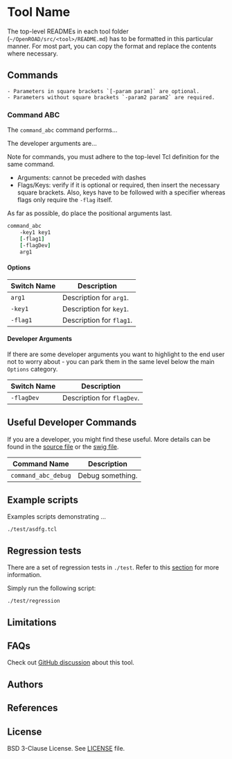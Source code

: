 # Tool Name

The top-level READMEs in each tool folder (`~/OpenROAD/src/<tool>/README.md`)
has to be formatted in this particular manner. For most part, you can copy 
the format and replace the contents where necessary.

## Commands

```{note}
- Parameters in square brackets `[-param param]` are optional.
- Parameters without square brackets `-param2 param2` are required.
```

### Command ABC

The `command_abc` command performs...

The developer arguments are...

Note for commands, you must adhere to the top-level Tcl definition
for the same command. 
- Arguments: cannot be preceded with dashes 
- Flags/Keys: verify if it is optional or required, then insert the 
necessary square brackets. Also, keys have to be followed with a specifier
whereas flags only require the `-flag` itself.

As far as possible, do place the positional arguments last.

```tcl
command_abc
    -key1 key1   
    [-flag1]
    [-flagDev]
    arg1
```

#### Options

| Switch Name | Description |
| ----- | ----- |
| `arg1` | Description for `arg1`. |
| `-key1` | Description for `key1`. |
| `-flag1` | Description for `flag1`. |

#### Developer Arguments

If there are some developer arguments you want to highlight to the end user
not to worry about - you can park them in the same level below the main
`Options` category. 

| Switch Name | Description |
| ----- | ----- |
| `-flagDev` | Description for `flagDev`. |

## Useful Developer Commands

If you are a developer, you might find these useful. More details can be found in the [source file]() or the [swig file]().

| Command Name | Description |
| ----- | ----- |
| `command_abc_debug` | Debug something. |

## Example scripts

Examples scripts demonstrating ... 

```shell
./test/asdfg.tcl
```

## Regression tests

There are a set of regression tests in `./test`. Refer to this [section](../../README.md#regression-tests) for more information.

Simply run the following script: 

```shell
./test/regression
```

## Limitations

## FAQs

Check out [GitHub discussion]()
about this tool.

## Authors

## References

## License

BSD 3-Clause License. See [LICENSE](../../LICENSE) file.